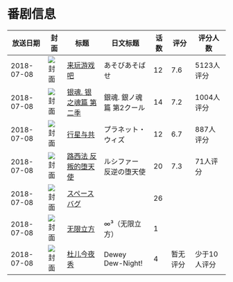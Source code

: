 # 番剧信息

|放送日期|封面|标题|日文标题|话数|评分|评分人数|
|---|---|---|---|---|---|---|
|2018-07-08|![封面](https://lain.bgm.tv/pic/cover/c/fb/c2/236020_6wt6b.jpg)|[来玩游戏吧](https://bangumi.tv/subject/236020)|あそびあそばせ|12|7.6|5123人评分|
|2018-07-08|![封面](https://lain.bgm.tv/pic/cover/c/26/3f/240811_T320d.jpg)|[银魂. 银之魂篇 第二季](https://bangumi.tv/subject/240811)|銀魂. 銀ノ魂篇 第2クール|14|7.2|1004人评分|
|2018-07-08|![封面](https://lain.bgm.tv/pic/cover/c/90/34/241133_4wBHq.jpg)|[行星与共](https://bangumi.tv/subject/241133)|プラネット・ウィズ|12|6.7|887人评分|
|2018-07-08|![封面](https://lain.bgm.tv/pic/cover/c/b0/d9/253250_Bk9u3.jpg)|[路西法 反叛的堕天使](https://bangumi.tv/subject/253250)|ルシファー 反逆の堕天使|20|7.3|71人评分|
|2018-07-08|![封面](https://lain.bgm.tv/pic/cover/c/31/91/258390_5rJO8.jpg)|[スペースバグ](https://bangumi.tv/subject/258390)||26|||
|2018-07-08|![封面](https://lain.bgm.tv/pic/cover/c/0c/77/415426_KN5s8.jpg)|[无限立方](https://bangumi.tv/subject/415426)|∞³（无限立方）|1|||
|2018-07-08|![封面](https://lain.bgm.tv/pic/cover/c/23/63/526371_X6x1X.jpg)|[杜儿今夜秀](https://bangumi.tv/subject/526371)|Dewey Dew-Night!|4|暂无评分|少于10人评分|
